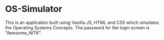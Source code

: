 # OS-Simulator
This is an application built using Vanilla JS, HTML and CSS which simulates the Operating Systems Concepts. The password for the login screen is "Awesome_NITK".
